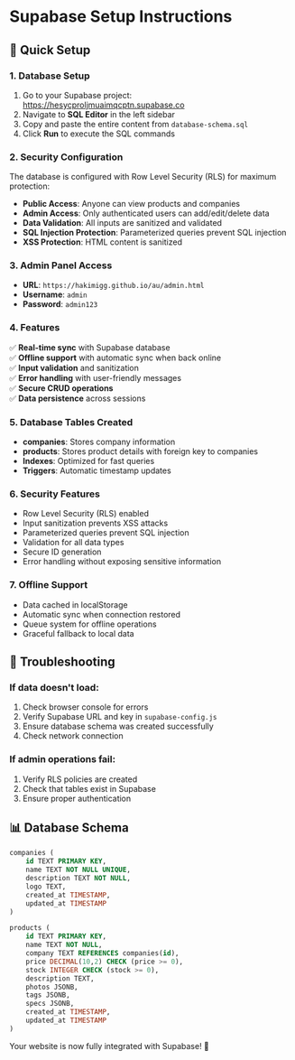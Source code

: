 # Supabase Setup Instructions

## 🚀 Quick Setup

### 1. Database Setup
1. Go to your Supabase project: https://hesycproljmuaimqcptn.supabase.co
2. Navigate to **SQL Editor** in the left sidebar
3. Copy and paste the entire content from `database-schema.sql`
4. Click **Run** to execute the SQL commands

### 2. Security Configuration
The database is configured with Row Level Security (RLS) for maximum protection:

- **Public Access**: Anyone can view products and companies
- **Admin Access**: Only authenticated users can add/edit/delete data
- **Data Validation**: All inputs are sanitized and validated
- **SQL Injection Protection**: Parameterized queries prevent SQL injection
- **XSS Protection**: HTML content is sanitized

### 3. Admin Panel Access
- **URL**: `https://hakimigg.github.io/au/admin.html`
- **Username**: `admin`
- **Password**: `admin123`

### 4. Features
✅ **Real-time sync** with Supabase database  
✅ **Offline support** with automatic sync when back online  
✅ **Input validation** and sanitization  
✅ **Error handling** with user-friendly messages  
✅ **Secure CRUD operations**  
✅ **Data persistence** across sessions  

### 5. Database Tables Created
- **companies**: Stores company information
- **products**: Stores product details with foreign key to companies
- **Indexes**: Optimized for fast queries
- **Triggers**: Automatic timestamp updates

### 6. Security Features
- Row Level Security (RLS) enabled
- Input sanitization prevents XSS attacks
- Parameterized queries prevent SQL injection
- Validation for all data types
- Secure ID generation
- Error handling without exposing sensitive information

### 7. Offline Support
- Data cached in localStorage
- Automatic sync when connection restored
- Queue system for offline operations
- Graceful fallback to local data

## 🔧 Troubleshooting

### If data doesn't load:
1. Check browser console for errors
2. Verify Supabase URL and key in `supabase-config.js`
3. Ensure database schema was created successfully
4. Check network connection

### If admin operations fail:
1. Verify RLS policies are created
2. Check that tables exist in Supabase
3. Ensure proper authentication

## 📊 Database Schema

```sql
companies (
    id TEXT PRIMARY KEY,
    name TEXT NOT NULL UNIQUE,
    description TEXT NOT NULL,
    logo TEXT,
    created_at TIMESTAMP,
    updated_at TIMESTAMP
)

products (
    id TEXT PRIMARY KEY,
    name TEXT NOT NULL,
    company TEXT REFERENCES companies(id),
    price DECIMAL(10,2) CHECK (price >= 0),
    stock INTEGER CHECK (stock >= 0),
    description TEXT,
    photos JSONB,
    tags JSONB,
    specs JSONB,
    created_at TIMESTAMP,
    updated_at TIMESTAMP
)
```

Your website is now fully integrated with Supabase! 🎉

